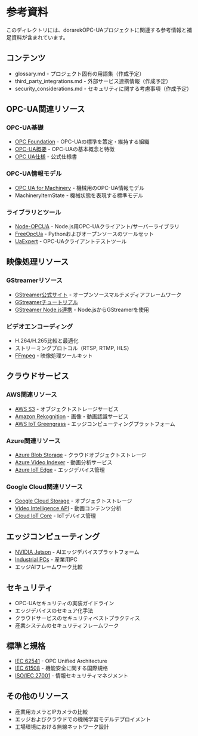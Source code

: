 # 参考資料

このディレクトリには、dorarekOPC-UAプロジェクトに関連する参考情報と補足資料が含まれています。

## コンテンツ

- glossary.md - プロジェクト固有の用語集（作成予定）
- third_party_integrations.md - 外部サービス連携情報（作成予定）
- security_considerations.md - セキュリティに関する考慮事項（作成予定）

## OPC-UA関連リソース

### OPC-UA基礎

- [OPC Foundation](https://opcfoundation.org/) - OPC-UAの標準を策定・維持する組織
- [OPC-UA概要](https://opcfoundation.org/about/opc-technologies/opc-ua/) - OPC-UAの基本概念と特徴
- [OPC UA仕様](https://opcfoundation.org/developer-tools/specifications-unified-architecture) - 公式仕様書

### OPC-UA情報モデル

- [OPC UA for Machinery](https://opcfoundation.org/markets-collaboration/opc-ua-for-machinery/) - 機械用のOPC-UA情報モデル
- MachineryItemState - 機械状態を表現する標準モデル

### ライブラリとツール

- [Node-OPCUA](https://github.com/node-opcua/node-opcua) - Node.js用OPC-UAクライアント/サーバーライブラリ
- [FreeOpcUa](https://github.com/FreeOpcUa) - Pythonおよびオープンソースのツールセット
- [UaExpert](https://www.unified-automation.com/products/development-tools/uaexpert.html) - OPC-UAクライアントテストツール

## 映像処理リソース

### GStreamerリソース

- [GStreamer公式サイト](https://gstreamer.freedesktop.org/) - オープンソースマルチメディアフレームワーク
- [GStreamerチュートリアル](https://gstreamer.freedesktop.org/documentation/tutorials/index.html)
- [GStreamer Node.js連携](https://github.com/gstreamer-plugins/node-gstreamer) - Node.jsからGStreamerを使用

### ビデオエンコーディング

- H.264/H.265比較と最適化
- ストリーミングプロトコル（RTSP, RTMP, HLS）
- [FFmpeg](https://ffmpeg.org/) - 映像処理ツールキット

## クラウドサービス

### AWS関連リソース

- [AWS S3](https://aws.amazon.com/s3/) - オブジェクトストレージサービス
- [Amazon Rekognition](https://aws.amazon.com/rekognition/) - 画像・動画認識サービス
- [AWS IoT Greengrass](https://aws.amazon.com/greengrass/) - エッジコンピューティングプラットフォーム

### Azure関連リソース

- [Azure Blob Storage](https://azure.microsoft.com/en-us/products/storage/blobs/) - クラウドオブジェクトストレージ
- [Azure Video Indexer](https://azure.microsoft.com/en-us/products/ai-video-indexer/) - 動画分析サービス
- [Azure IoT Edge](https://azure.microsoft.com/en-us/products/iot-edge/) - エッジデバイス管理

### Google Cloud関連リソース

- [Google Cloud Storage](https://cloud.google.com/storage) - オブジェクトストレージ
- [Video Intelligence API](https://cloud.google.com/video-intelligence) - 動画コンテンツ分析
- [Cloud IoT Core](https://cloud.google.com/iot/docs) - IoTデバイス管理

## エッジコンピューティング

- [NVIDIA Jetson](https://developer.nvidia.com/embedded-computing) - AIエッジデバイスプラットフォーム
- [Industrial PCs](https://en.wikipedia.org/wiki/Industrial_PC) - 産業用PC
- エッジAIフレームワーク比較

## セキュリティ

- OPC-UAセキュリティの実装ガイドライン
- エッジデバイスのセキュア化手法
- クラウドサービスのセキュリティベストプラクティス
- 産業システムのセキュリティフレームワーク

## 標準と規格

- [IEC 62541](https://webstore.iec.ch/publication/25997) - OPC Unified Architecture
- [IEC 61508](https://www.iec.ch/functional-safety) - 機能安全に関する国際規格
- [ISO/IEC 27001](https://www.iso.org/isoiec-27001-information-security.html) - 情報セキュリティマネジメント

## その他のリソース

- 産業用カメラとIPカメラの比較
- エッジおよびクラウドでの機械学習モデルデプロイメント
- 工場環境における無線ネットワーク設計